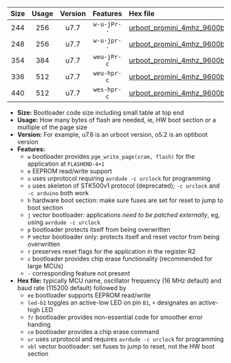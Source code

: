 |Size|Usage|Version|Features|Hex file|
|:-:|:-:|:-:|:-:|:--|
|244|256|u7.7|`w-u-jPr--`|[urboot_promini_4mhz_9600bps_led+b5_ur_vbl.hex](https://raw.githubusercontent.com/stefanrueger/urboot.hex/main/boards/promini/fcpu_4mhz/9600_bps/urboot_promini_4mhz_9600bps_led+b5_ur_vbl.hex)|
|248|256|u7.7|`w-u-jpr--`|[urboot_promini_4mhz_9600bps_led+b5_fr_ur_vbl.hex](https://raw.githubusercontent.com/stefanrueger/urboot.hex/main/boards/promini/fcpu_4mhz/9600_bps/urboot_promini_4mhz_9600bps_led+b5_fr_ur_vbl.hex)|
|354|384|u7.7|`weu-jPr-c`|[urboot_promini_4mhz_9600bps_ee_led+b5_fr_ce_ur_vbl.hex](https://raw.githubusercontent.com/stefanrueger/urboot.hex/main/boards/promini/fcpu_4mhz/9600_bps/urboot_promini_4mhz_9600bps_ee_led+b5_fr_ce_ur_vbl.hex)|
|336|512|u7.7|`weu-hpr-c`|[urboot_promini_4mhz_9600bps_ee_led+b5_fr_ce_ur.hex](https://raw.githubusercontent.com/stefanrueger/urboot.hex/main/boards/promini/fcpu_4mhz/9600_bps/urboot_promini_4mhz_9600bps_ee_led+b5_fr_ce_ur.hex)|
|440|512|u7.7|`wes-hpr-c`|[urboot_promini_4mhz_9600bps_ee_led+b5_fr_ce.hex](https://raw.githubusercontent.com/stefanrueger/urboot.hex/main/boards/promini/fcpu_4mhz/9600_bps/urboot_promini_4mhz_9600bps_ee_led+b5_fr_ce.hex)|

- **Size:** Bootloader code size including small table at top end
- **Usage:** How many bytes of flash are needed, ie, HW boot section or a multiple of the page size
- **Version:** For example, u7.6 is an urboot version, o5.2 is an optiboot version
- **Features:**
  + `w` bootloader provides `pgm_write_page(sram, flash)` for the application at `FLASHEND-4+1`
  + `e` EEPROM read/write support
  + `u` uses urprotocol requiring `avrdude -c urclock` for programming
  + `s` uses skeleton of STK500v1 protocol (deprecated); `-c urclock` and `-c arduino` both work
  + `h` hardware boot section: make sure fuses are set for reset to jump to boot section
  + `j` vector bootloader: applications *need to be patched externally*, eg, using `avrdude -c urclock`
  + `p` bootloader protects itself from being overwritten
  + `P` vector bootloader only: protects itself and reset vector from being overwritten
  + `r` preserves reset flags for the application in the register R2
  + `c` bootloader provides chip erase functionality (recommended for large MCUs)
  + `-` corresponding feature not present
- **Hex file:** typically MCU name, oscillator frequency (16 MHz default) and baud rate (115200 default) followed by
  + `ee` bootloader supports EEPROM read/write
  + `led-b1` toggles an active-low LED on pin `B1`, `+` designates an active-high LED
  + `fr` bootloader provides non-essential code for smoother error handing
  + `ce` bootloader provides a chip erase command
  + `ur` uses urprotocol and requires `avrdude -c urclock` for programming
  + `vbl` vector bootloader: set fuses to jump to reset, not the HW boot section
